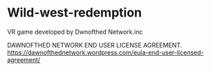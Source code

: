 # Wild-west-redemption
VR game developed by Dwnofthed Network.inc

DAWNOFTHED NETWORK END USER LICENSE AGREEMENT.
https://dawnofthednetwork.wordpress.com/eula-end-user-licensed-agreement/
